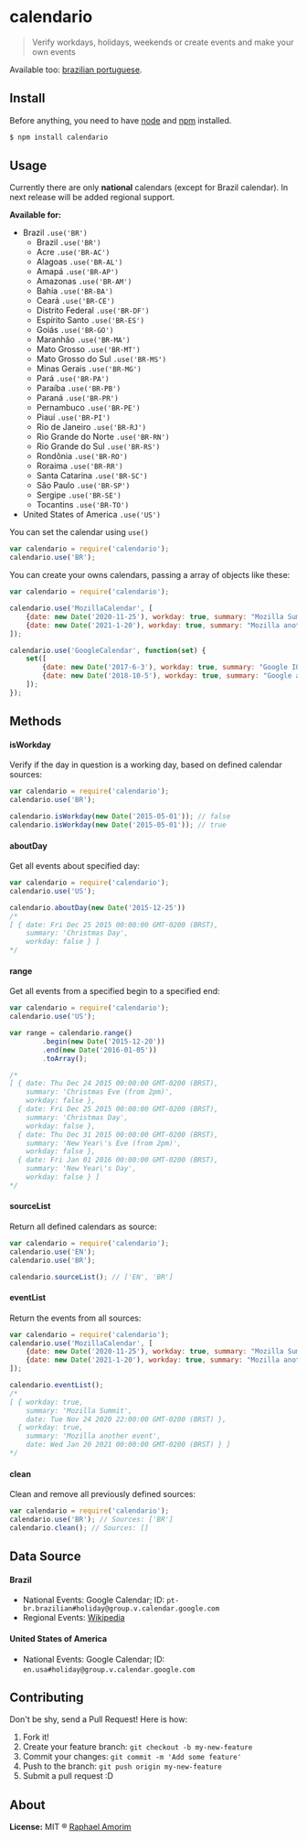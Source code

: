 # calendario

> Verify workdays, holidays, weekends or create events and make your own events

Available too: [brazilian portuguese](docs/PT-BR.md).

## Install

Before anything, you need to have [node](http://nodejs.org/) and [npm](https://www.npmjs.org/) installed.

```sh
$ npm install calendario
```

## Usage

Currently there are only **national** calendars (except for Brazil calendar). In next release will be added regional support.

**Available for:**

- Brazil `.use('BR')`
  - Brazil `.use('BR')`
  - Acre `.use('BR-AC')`
  - Alagoas `.use('BR-AL')`
  - Amapá `.use('BR-AP')`
  - Amazonas `.use('BR-AM')`
  - Bahia `.use('BR-BA')`
  - Ceará `.use('BR-CE')`
  - Distrito Federal `.use('BR-DF')`
  - Espírito Santo `.use('BR-ES')`
  - Goiás `.use('BR-GO')`
  - Maranhão `.use('BR-MA')`
  - Mato Grosso `.use('BR-MT')`
  - Mato Grosso do Sul `.use('BR-MS')`
  - Minas Gerais `.use('BR-MG')`
  - Pará `.use('BR-PA')`
  - Paraíba `.use('BR-PB')`
  - Paraná `.use('BR-PR')`
  - Pernambuco `.use('BR-PE')`
  - Piauí `.use('BR-PI')`
  - Rio de Janeiro `.use('BR-RJ')`
  - Rio Grande do Norte `.use('BR-RN')`
  - Rio Grande do Sul `.use('BR-RS')`
  - Rondônia `.use('BR-RO')`
  - Roraima `.use('BR-RR')`
  - Santa Catarina `.use('BR-SC')`
  - São Paulo `.use('BR-SP')`
  - Sergipe `.use('BR-SE')`
  - Tocantins `.use('BR-TO')`
- United States of America `.use('US')`

You can set the calendar using `use()`

```javascript
var calendario = require('calendario');
calendario.use('BR');
```

You can create your owns calendars, passing a array of objects like these:

```javascript
var calendario = require('calendario');

calendario.use('MozillaCalendar', [
	{date: new Date('2020-11-25'), workday: true, summary: "Mozilla Summit"},
	{date: new Date('2021-1-20'), workday: true, summary: "Mozilla another event"}
]);

calendario.use('GoogleCalendar', function(set) {
	set([
		{date: new Date('2017-6-3'), workday: true, summary: "Google IO"},
		{date: new Date('2018-10-5'), workday: true, summary: "Google another event"},
	]);
});
```

## Methods

#### isWorkday

Verify if the day in question is a working day, based on defined calendar sources:

```javascript
var calendario = require('calendario');
calendario.use('BR');

calendario.isWorkday(new Date('2015-05-01')); // false
calendario.isWorkday(new Date('2015-05-01')); // true
```

#### aboutDay

Get all events about specified day:

```javascript
var calendario = require('calendario');
calendario.use('US');

calendario.aboutDay(new Date('2015-12-25'))
/*
[ { date: Fri Dec 25 2015 00:00:00 GMT-0200 (BRST),
    summary: 'Christmas Day',
    workday: false } ]
*/
```

#### range

Get all events from a specified begin to a specified end:

```javascript
var calendario = require('calendario');
calendario.use('US');

var range = calendario.range()
		.begin(new Date('2015-12-20'))
		.end(new Date('2016-01-05'))
		.toArray();

/*
[ { date: Thu Dec 24 2015 00:00:00 GMT-0200 (BRST),
    summary: 'Christmas Eve (from 2pm)',
    workday: false },
  { date: Fri Dec 25 2015 00:00:00 GMT-0200 (BRST),
    summary: 'Christmas Day',
    workday: false },
  { date: Thu Dec 31 2015 00:00:00 GMT-0200 (BRST),
    summary: 'New Year\'s Eve (from 2pm)',
    workday: false },
  { date: Fri Jan 01 2016 00:00:00 GMT-0200 (BRST),
    summary: 'New Year\'s Day',
    workday: false } ]
*/
```

#### sourceList

Return all defined calendars as source:

```javascript
var calendario = require('calendario');
calendario.use('EN');
calendario.use('BR');

calendario.sourceList(); // ['EN', 'BR']
```

#### eventList

Return the events from all sources:

```javascript
var calendario = require('calendario');
calendario.use('MozillaCalendar', [
	{date: new Date('2020-11-25'), workday: true, summary: "Mozilla Summit"},
	{date: new Date('2021-1-20'), workday: true, summary: "Mozilla another event"}
]);

calendario.eventList();
/*
[ { workday: true,
    summary: 'Mozilla Summit',
    date: Tue Nov 24 2020 22:00:00 GMT-0200 (BRST) },
  { workday: true,
    summary: 'Mozilla another event',
    date: Wed Jan 20 2021 00:00:00 GMT-0200 (BRST) } ]
*/
```

#### clean

Clean and remove all previously defined sources:

```javascript
var calendario = require('calendario');
calendario.use('BR'); // Sources: ['BR']
calendario.clean(); // Sources: []
```

## Data Source

#### Brazil

- National Events: Google Calendar; ID: `pt-br.brazilian#holiday@group.v.calendar.google.com`
- Regional Events: [Wikipedia](http://pt.wikipedia.org/wiki/Feriados_no_Brasil#Festas_m.C3.B3veis)

#### United States of America

- National Events: Google Calendar; ID: `en.usa#holiday@group.v.calendar.google.com`

## Contributing

Don't be shy, send a Pull Request! Here is how:

1. Fork it!
2. Create your feature branch: `git checkout -b my-new-feature`
3. Commit your changes: `git commit -m 'Add some feature'`
4. Push to the branch: `git push origin my-new-feature`
5. Submit a pull request :D

## About

**License:** MIT ® [Raphael Amorim](https://github.com/raphamorim)
